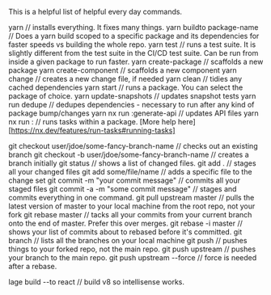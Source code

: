 This is a helpful list of helpful every day commands.

yarn // installs everything. It fixes many things.
yarn buildto package-name // Does a yarn build scoped to a specific package and its dependencies for faster speeds vs building the whole repo.
yarn test // runs a test suite. It is slightly different from the test suite in the CI/CD test suite. Can be run from inside a given package to run faster.
yarn create-package // scaffolds a new package
yarn create-component // scaffolds a new component
yarn change // creates a new change file, if needed
yarn clean // tidies any cached dependencies
yarn start // runs a package. You can select the package of choice.
yarn update-snapshots // updates snapshot tests
yarn run dedupe // dedupes dependencies - necessary to run after any kind of package bump/changes
yarn nx run <package-name>:generate-api // updates API files
yarn nx run <package-name>:<target-name> // runs tasks within a package. [More help here][https://nx.dev/features/run-tasks#running-tasks]

git checkout user/jdoe/some-fancy-branch-name // checks out an existing branch
git checkout -b user/jdoe/some-fancy-branch-name // creates a branch initially
git status // shows a list of changed files.
git add . // stages all your changed files
git add some/file/name // adds a specific file to the change set
git commit -m "your commit message" // commits all your staged files
git commit -a -m "some commit message" // stages and commits everything in one command.
git pull upstream master // pulls the latest version of master to your local machine from the root repo, not your fork
git rebase master // tacks all your commits from your current branch onto the end of master. Prefer this over merges.
git rebase -i master // shows your list of commits about to rebased before it's committed.
git branch // lists all the branches on your local machine
git push // pushes things to your forked repo, not the main repo.
git push upstream // pushes your branch to the main repo.
git push upstream --force // force is needed after a rebase.

lage build --to react // build v8 so intellisense works.
